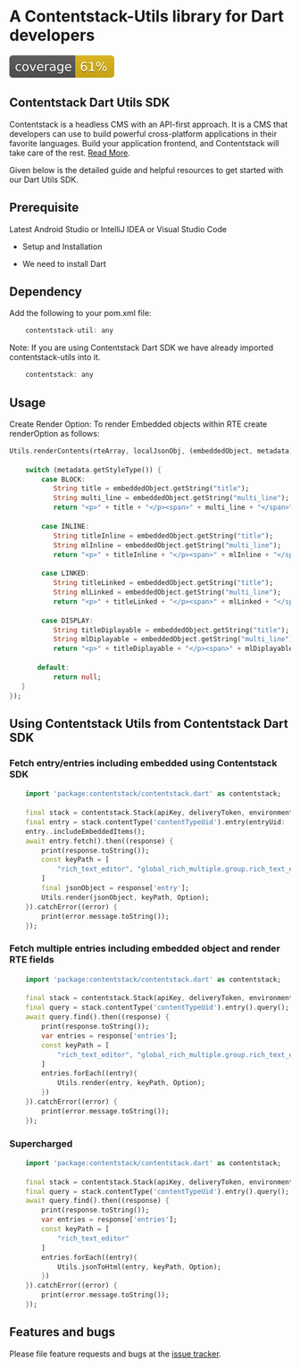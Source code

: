 # A Contentstack-Utils library for Dart developers

![Coverage](https://github.com/contentstack/contentstack-utils-dart/blob/master/coverage_badge.svg)

## Contentstack Dart Utils SDK

Contentstack is a headless CMS with an API-first approach. It is a CMS that developers can use to build powerful cross-platform applications in their favorite languages. Build your application frontend, and Contentstack will take care of the rest. [Read More](https://www.contentstack.com/docs).

Given below is the detailed guide and helpful resources to get started with our Dart Utils SDK.

## Prerequisite

Latest Android Studio or IntelliJ IDEA or Visual Studio Code

- Setup and Installation

- We need to install Dart

## Dependency

Add the following to your pom.xml file:

```dart
    contentstack-util: any
```

Note: If you are using Contentstack Dart SDK we have already imported contentstack-utils into it.

```dart
    contentstack: any
```

## Usage

Create Render Option:
To render Embedded objects within RTE create renderOption as follows:

```dart
Utils.renderContents(rteArray, localJsonObj, (embeddedObject, metadata) -> {
    
    switch (metadata.getStyleType()) {
        case BLOCK:
           String title = embeddedObject.getString("title");
           String multi_line = embeddedObject.getString("multi_line");
           return "<p>" + title + "</p><span>" + multi_line + "</span>";

        case INLINE:
           String titleInline = embeddedObject.getString("title");
           String mlInline = embeddedObject.getString("multi_line");
           return "<p>" + titleInline + "</p><span>" + mlInline + "</span>";

        case LINKED:
           String titleLinked = embeddedObject.getString("title");
           String mlLinked = embeddedObject.getString("multi_line");
           return "<p>" + titleLinked + "</p><span>" + mlLinked + "</span>";
       
        case DISPLAY:
           String titleDiplayable = embeddedObject.getString("title");
           String mlDiplayable = embeddedObject.getString("multi_line");
           return "<p>" + titleDiplayable + "</p><span>" + mlDiplayable + "</span>";

       default:
           return null;
   }
});
```

## Using Contentstack Utils from Contentstack Dart SDK

### Fetch entry/entries including embedded using Contentstack SDK

```dart
    import 'package:contentstack/contentstack.dart' as contentstack;
    
    final stack = contentstack.Stack(apiKey, deliveryToken, environment);
    final entry = stack.contentType('contentTypeUid').entry(entryUid: 'entryUid');
    entry..includeEmbeddedItems();
    await entry.fetch().then((response) {
        print(response.toString());
        const keyPath = [
            "rich_text_editor", "global_rich_multiple.group.rich_text_editor"
        ]
        final jsonObject = response['entry'];
        Utils.render(jsonObject, keyPath, Option);
    }).catchError((error) {
        print(error.message.toString());
    });
```

### Fetch multiple entries including embedded object and render RTE fields

```dart
    import 'package:contentstack/contentstack.dart' as contentstack;

    final stack = contentstack.Stack(apiKey, deliveryToken, environment);
    final query = stack.contentType('contentTypeUid').entry().query();
    await query.find().then((response) {
        print(response.toString());
        var entries = response['entries'];
        const keyPath = [
            "rich_text_editor", "global_rich_multiple.group.rich_text_editor"
        ]
        entries.forEach((entry){
            Utils.render(entry, keyPath, Option);
        })
    }).catchError((error) {
        print(error.message.toString());
    });
```

### Supercharged

```dart
    import 'package:contentstack/contentstack.dart' as contentstack;

    final stack = contentstack.Stack(apiKey, deliveryToken, environment);
    final query = stack.contentType('contentTypeUid').entry().query();
    await query.find().then((response) {
        print(response.toString());
        var entries = response['entries'];
        const keyPath = [
            "rich_text_editor"
        ]
        entries.forEach((entry){
            Utils.jsonToHtml(entry, keyPath, Option);
        })
    }).catchError((error) {
        print(error.message.toString());
    });
```

## Features and bugs

Please file feature requests and bugs at the [issue tracker][tracker].

[tracker]: http://example.com/issues/replaceme
